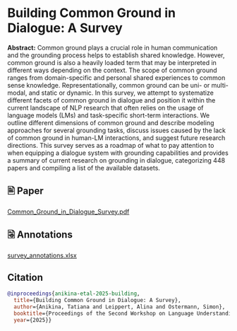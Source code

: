 # Building Common Ground in Dialogue: A Survey
**Abstract:** Common ground plays a crucial role in human communication and the grounding process helps to establish shared knowledge. However, common ground is also a heavily loaded term that may be interpreted in different ways depending on the context. The scope of common ground ranges from domain-specific and personal shared experiences to common sense knowledge. Representationally, common ground can be uni- or multi-modal, and static or dynamic. In this survey, we attempt to systematize different facets of common ground in dialogue and position it within the current landscape of NLP research that often relies on the usage of language models (LMs) and task-specific short-term interactions. We outline different dimensions of common ground and describe modeling approaches for several grounding tasks, discuss issues caused by the lack of common ground in human-LM interactions, and suggest future research directions. This survey serves as a roadmap of what to pay attention to when equipping a dialogue system with grounding capabilities and provides a summary of current research on grounding in dialogue, categorizing 448 papers and compiling a list of the available datasets.

## 🖹 Paper
[Common_Ground_in_Dialogue_Survey.pdf](https://github.com/tanikina/common-ground-in-dialogue/blob/main/Common_Ground_in_Dialogue_Survey.pdf)

## 🗟 Annotations
[survey_annotations.xlsx](https://github.com/tanikina/common-ground-in-dialogue/blob/main/survey_annotations.xlsx)

## Citation

```bibtex
@inproceedings{anikina-etal-2025-building,
  title={Building Common Ground in Dialogue: A Survey},
  author={Anikina, Tatiana and Leippert, Alina and Ostermann, Simon},
  booktitle={Proceedings of the Second Workshop on Language Understanding in the Human-Machine Era (LUHME 2025)},
  year={2025}}
```
